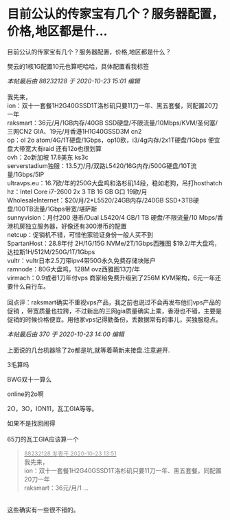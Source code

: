 # 目前公认的传家宝有几个？服务器配置，价格,地区都是什...


目前公认的传家宝有几个？服务器配置，价格,地区都是什么？

樊云的1核1G配置10元也算吧哈哈，具体配置看我标签

<i class="pstatus"> 本帖最后由 88232128 于 2020-10-23 15:01 编辑 </i><br />
<br />
我先来，<br />
ion：双十一套餐1H2G40GSSD1T洛杉矶只要11刀一年、黑五套餐，同配置20刀一年<br />
raksmart：36元/月/1GB内存/40GB SSD硬盘/不限流量/10Mbps/KVM/圣何塞/三网CN2 GIA、19元/月香港1H1G40GSSD3M cn2<br />
op：ol 2o atom/4G/1T硬盘/1Gbps，op10欧，i3/4g内存/2x1T硬盘/1Gbps 便宜盘大带宽大有raid 还有12o也很划算<br />
ovh：2o新加坡 17.8美东 ks3c<br />
serverstadium独服：13.5刀/月/双路L5420/16G内存/500G硬盘/10T流量/1Gbps/5IP<br />
ultravps.eu：16.7欧/年的250G大盘鸡和洛杉矶14段，稳如老狗，吊打hosthatch<br />
hz：Intel Core i7-2600 2x 3 TB 16 GB G口 19欧/月<br />
WholesaleInternet：$20/月/2*L5520/24GB内存/240GB SSD+3TB硬盘/100TB流量/1Gbps带宽/堪萨斯<br />
sunnyvision：月付200 港币/Dual L5420/4 GB/1 TB 硬盘/不限流量/10 Mbps/香港机房独立服务器，好像还有300港币的配置<br />
netcup：促销机不错，可惜他家验证身份一般人买不到<br />
SpartanHost：28.8年付 2H/1G/15G NVMe/2T/1Gbps西雅图 $19.2/年大盘鸡，达拉斯1H/512M/250G/1T/1Gbps<br />
vultr：vultr日本2.5刀带ipv4带50G永久免费存储块账户<br />
ramnode：80G大盘鸡，128M ovz西雅图13刀/年<br />
virmach：0.9或者1刀年付vps 商家给免费升级到了256M KVM架构，6元一年还要什么自行车。<br />
<br />
回点评：raksmart确实不重视vps产品，我之前也说过不会再发布他们vps产品的促销 ，带宽质量也拉跨，不过新出的三网gia质量确实上乘，香港也不错，主要是促销的时候价格便宜。用他家vps记得勤备份，丢数据常有的事儿，买独服稳点。

<i class="pstatus"> 本帖最后由 370 于 2020-10-23 14:00 编辑 </i><br />
<br />
上面说的几台机器除了2o都是坑,就等着萌新来接盘.注意避开.

3毛算吗

BWG双十一算么

online的2o啊

2O，3O，ION11，瓦工GIA等等。

如果不是找回闹得 <br />
<br />
65刀的瓦工GIA应该算一个

<div class="quote"><blockquote><font size="2"><a href="https://www.hostloc.com/forum.php?mod=redirect&amp;goto=findpost&amp;pid=9340899&amp;ptid=757587" target="_blank"><font color="#999999">88232128 发表于 2020-10-23 13:51</font></a></font><br />
我先来，<br />
ion：双十一套餐1H2G40GSSD1T洛杉矶只要11刀一年、黑五套餐，同配置20刀一年<br />
raksmart：36元/月/1 ...</blockquote></div><br />
这些确实有一些很不错的。
